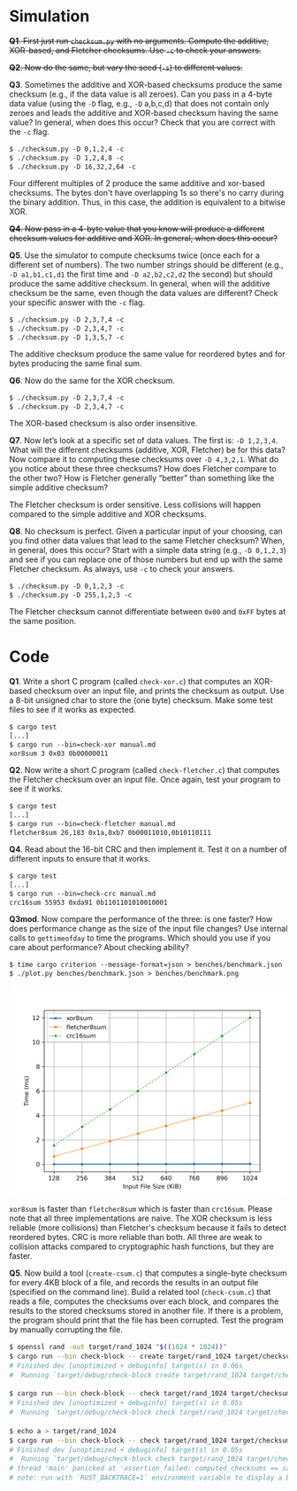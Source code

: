 # Simulation

~~**Q1**. First just run `checksum.py` with no arguments. Compute the additive, XOR-based, and Fletcher checksums. Use `-c` to check your answers.~~

~~**Q2**. Now do the same, but vary the seed (`-s`) to different values.~~

**Q3**. Sometimes the additive and XOR-based checksums produce the same checksum (e.g., if the data value is all zeroes). Can you pass in a 4-byte data value (using the `-D` flag, e.g., `-D` a,b,c,d) that does not contain only zeroes and leads the additive and XOR-based checksum having the same value? In general, when does this occur? Check that you are correct with the `-c` flag.

```
$ ./checksum.py -D 0,1,2,4 -c
$ ./checksum.py -D 1,2,4,8 -c
$ ./checksum.py -D 16,32,2,64 -c
```

Four different multiples of 2 produce the same additive and xor-based checksums. The bytes don't have overlapping 1s so there's no carry during the binary addition. Thus, in this case, the addition is equivalent to a bitwise XOR.

~~**Q4**. Now pass in a 4-byte value that you know will produce a different checksum values for additive and XOR. In general, when does this occur?~~

**Q5**. Use the simulator to compute checksums twice (once each for a different set of numbers). The two number strings should be different (e.g., `-D a1,b1,c1,d1` the first time and `-D a2,b2,c2,d2` the second) but should produce the same additive checksum. In general, when will the additive checksum be the same, even though the data values are different? Check your specific answer with the `-c` flag.

```
$ ./checksum.py -D 2,3,7,4 -c
$ ./checksum.py -D 2,3,4,7 -c
$ ./checksum.py -D 1,3,5,7 -c
```

The additive checksum produce the same value for reordered bytes and for bytes producing the same final sum.

**Q6**. Now do the same for the XOR checksum.

```
$ ./checksum.py -D 2,3,7,4 -c
$ ./checksum.py -D 2,3,4,7 -c
```

The XOR-based checksum is also order insensitive.

**Q7**. Now let’s look at a specific set of data values. The first is: `-D 1,2,3,4`. What will the different checksums (additive, XOR, Fletcher) be for this data? Now compare it to computing these checksums over `-D 4,3,2,1`. What do you notice about these three checksums? How does Fletcher compare to the other two? How is Fletcher generally “better” than something like the simple additive checksum?

The Fletcher checksum is order sensitive. Less collisions will happen compared to the simple additive and XOR checksums.

**Q8**. No checksum is perfect. Given a particular input of your choosing, can you find other data values that lead to the same Fletcher checksum? When, in general, does this occur? Start with a simple data string (e.g., `-D 0,1,2,3`) and see if you can replace one of those numbers but end up with the same Fletcher checksum. As always, use `-c` to check your answers.

```
$ ./checksum.py -D 0,1,2,3 -c
$ ./checksum.py -D 255,1,2,3 -c
```

The Fletcher checksum cannot differentiate between `0x00` and `0xFF` bytes at the same position.

# Code

**Q1**. Write a short C program (called `check-xor.c`) that computes an XOR-based checksum over an input file, and prints the checksum as output. Use a 8-bit unsigned char to store the (one byte) checksum. Make some test files to see if it works as expected.

```
$ cargo test
[...]
$ cargo run --bin=check-xor manual.md
xor8sum 3 0x03 0b00000011
```

**Q2**. Now write a short C program (called `check-fletcher.c`) that computes the Fletcher checksum over an input file. Once again, test your program to see if it works.

```
$ cargo test
[...]
$ cargo run --bin=check-fletcher manual.md
fletcher8sum 26,183 0x1a,0xb7 0b00011010,0b10110111
```

**Q4**. Read about the 16-bit CRC and then implement it. Test it on a number of different inputs to ensure that it works.

```
$ cargo test
[...]
$ cargo run --bin=check-crc manual.md
crc16sum 55953 0xda91 0b1101101010010001
```

**Q3mod**. Now compare the performance of the three: is one faster? How does performance change as the size of the input file changes? Use internal calls to `gettimeofday` to time the programs. Which should you use if you care about performance? About checking ability?

```
$ time cargo criterion --message-format=json > benches/benchmark.json
$ ./plot.py benches/benchmark.json > benches/benchmark.png
```

![plot checksum functions, x:file size (KiB), y: time (ms)](benches/benchmark.png)

`xor8sum` is faster than `fletcher8sum` which is faster than `crc16sum`. Please note that all three implementations are naive. The XOR checksum is less reliable (more collisions) than Fletcher's checksum because it fails to detect reordered bytes. CRC is more reliable than both. All three are weak to collision attacks compared to cryptographic hash functions, but they are faster.

**Q5**. Now build a tool (`create-csum.c`) that computes a single-byte checksum for every 4KB block of a file, and records the results in an output file (specified on the command line). Build a related tool (`check-csum.c`) that reads a file, computes the checksums over each block, and compares the results to the stored checksums stored in another file. If there is a problem, the program should print that the file has been corrupted. Test the program by manually corrupting the file.

```sh
$ openssl rand -out target/rand_1024 "$((1024 * 1024))"
$ cargo run --bin check-block -- create target/rand_1024 target/checksums
# Finished dev [unoptimized + debuginfo] target(s) in 0.06s
#  Running `target/debug/check-block create target/rand_1024 target/checksums`

$ cargo run --bin check-block -- check target/rand_1024 target/checksums
# Finished dev [unoptimized + debuginfo] target(s) in 0.05s
#  Running `target/debug/check-block check target/rand_1024 target/checksums`

$ echo a > target/rand_1024
$ cargo run --bin check-block -- check target/rand_1024 target/checksums
# Finished dev [unoptimized + debuginfo] target(s) in 0.05s
#  Running `target/debug/check-block check target/rand_1024 target/checksums`
# thread 'main' panicked at 'assertion failed: computed_checksums == saved_checksums', src/bin/check-block.rs:14:5
# note: run with `RUST_BACKTRACE=1` environment variable to display a backtrace
```

